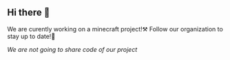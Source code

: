 ## Hi there 👋
We are curently working on a minecraft project!⚒️ Follow our organization to stay up to date!💯

*We are not going to share code of our project*
